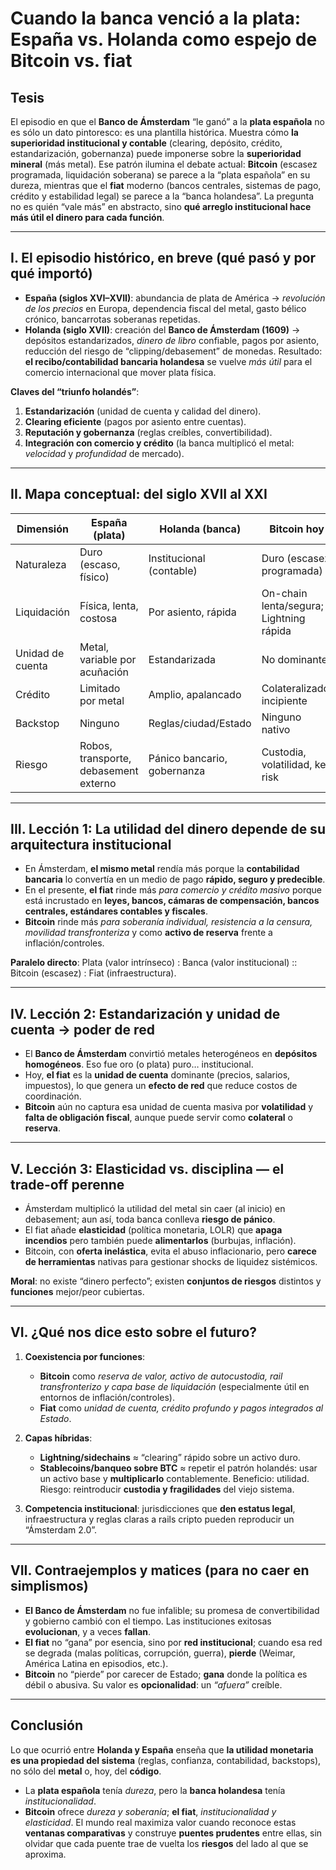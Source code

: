 # Cuando la banca venció a la plata: España vs. Holanda como espejo de Bitcoin vs. fiat

## Tesis

El episodio en que el **Banco de Ámsterdam** “le ganó” a la **plata española** no es sólo un dato pintoresco: es una plantilla histórica. Muestra cómo **la superioridad institucional y contable** (clearing, depósito, crédito, estandarización, gobernanza) puede imponerse sobre la **superioridad mineral** (más metal). Ese patrón ilumina el debate actual: **Bitcoin** (escasez programada, liquidación soberana) se parece a la “plata española” en su dureza, mientras que el **fiat** moderno (bancos centrales, sistemas de pago, crédito y estabilidad legal) se parece a la “banca holandesa”. La pregunta no es quién “vale más” en abstracto, sino **qué arreglo institucional hace más útil el dinero para cada función**.

---

## I. El episodio histórico, en breve (qué pasó y por qué importó)

* **España (siglos XVI–XVII)**: abundancia de plata de América → *revolución de los precios* en Europa, dependencia fiscal del metal, gasto bélico crónico, bancarrotas soberanas repetidas.
* **Holanda (siglo XVII)**: creación del **Banco de Ámsterdam (1609)** → depósitos estandarizados, *dinero de libro* confiable, pagos por asiento, reducción del riesgo de “clipping/debasement” de monedas. Resultado: **el recibo/contabilidad bancaria holandesa** se vuelve *más útil* para el comercio internacional que mover plata física.

**Claves del “triunfo holandés”**:

1. **Estandarización** (unidad de cuenta y calidad del dinero).
2. **Clearing eficiente** (pagos por asiento entre cuentas).
3. **Reputación y gobernanza** (reglas creíbles, convertibilidad).
4. **Integración con comercio y crédito** (la banca multiplicó el metal: *velocidad* y *profundidad* de mercado).

---

## II. Mapa conceptual: del siglo XVII al XXI

| Dimensión        | España (plata)                        | Holanda (banca)             | Bitcoin hoy                             | Fiat hoy                                 |
| ---------------- | ------------------------------------- | --------------------------- | --------------------------------------- | ---------------------------------------- |
| Naturaleza       | Duro (escaso, físico)                 | Institucional (contable)    | Duro (escasez programada)               | Institucional (política monetaria)       |
| Liquidación      | Física, lenta, costosa                | Por asiento, rápida         | On-chain lenta/segura; Lightning rápida | RTGS/ACH/clearing masivo                 |
| Unidad de cuenta | Metal, variable por acuñación         | Estandarizada               | No dominante                            | Dominante (precios, salarios, impuestos) |
| Crédito          | Limitado por metal                    | Amplio, apalancado          | Colateralizado, incipiente              | Profundo, sistémico                      |
| Backstop         | Ninguno                               | Reglas/ciudad/Estado        | Ninguno nativo                          | Bancos centrales (LOLR)                  |
| Riesgo           | Robos, transporte, debasement externo | Pánico bancario, gobernanza | Custodia, volatilidad, key risk         | Inflación, moral hazard, burbujas        |

---

## III. Lección 1: La utilidad del dinero depende de su **arquitectura institucional**

* En Ámsterdam, **el mismo metal** rendía más porque la **contabilidad bancaria** lo convertía en un medio de pago **rápido, seguro y predecible**.
* En el presente, **el fiat** rinde más *para comercio y crédito masivo* porque está incrustado en **leyes, bancos, cámaras de compensación, bancos centrales, estándares contables y fiscales**.
* **Bitcoin** rinde más *para soberanía individual, resistencia a la censura, movilidad transfronteriza* y como **activo de reserva** frente a inflación/controles.

**Paralelo directo**: Plata (valor intrínseco) : Banca (valor institucional) :: Bitcoin (escasez) : Fiat (infraestructura).

---

## IV. Lección 2: Estandarización y unidad de cuenta → poder de red

* El **Banco de Ámsterdam** convirtió metales heterogéneos en **depósitos homogéneos**. Eso fue oro (o plata) puro… institucional.
* Hoy, **el fiat** es la **unidad de cuenta** dominante (precios, salarios, impuestos), lo que genera un **efecto de red** que reduce costos de coordinación.
* **Bitcoin** aún no captura esa unidad de cuenta masiva por **volatilidad** y **falta de obligación fiscal**, aunque puede servir como **colateral** o **reserva**.

---

## V. Lección 3: Elasticidad vs. disciplina — el trade-off perenne

* Ámsterdam multiplicó la utilidad del metal sin caer (al inicio) en debasement; aun así, toda banca conlleva **riesgo de pánico**.
* El fiat añade **elasticidad** (política monetaria, LOLR) que **apaga incendios** pero también puede **alimentarlos** (burbujas, inflación).
* Bitcoin, con **oferta inelástica**, evita el abuso inflacionario, pero **carece de herramientas** nativas para gestionar shocks de liquidez sistémicos.

**Moral**: no existe “dinero perfecto”; existen **conjuntos de riesgos** distintos y **funciones** mejor/peor cubiertas.

---

## VI. ¿Qué nos dice esto sobre el futuro?

1. **Coexistencia por funciones**:

   * **Bitcoin** como *reserva de valor, activo de autocustodia, rail transfronterizo y capa base de liquidación* (especialmente útil en entornos de inflación/controles).
   * **Fiat** como *unidad de cuenta, crédito profundo y pagos integrados al Estado*.
2. **Capas híbridas**:

   * **Lightning/sidechains** ≈ “clearing” rápido sobre un activo duro.
   * **Stablecoins/banqueo sobre BTC** ≈ repetir el patrón holandés: usar un activo base y **multiplicarlo** contablemente. Beneficio: utilidad. Riesgo: reintroducir **custodia y fragilidades** del viejo sistema.
3. **Competencia institucional**: jurisdicciones que **den estatus legal**, infraestructura y reglas claras a rails cripto pueden reproducir un “Ámsterdam 2.0”.

---

## VII. Contraejemplos y matices (para no caer en simplismos)

* **El Banco de Ámsterdam** no fue infalible; su promesa de convertibilidad y gobierno cambió con el tiempo. Las instituciones exitosas **evolucionan**, y a veces **fallan**.
* **El fiat** no “gana” por esencia, sino por **red institucional**; cuando esa red se degrada (malas políticas, corrupción, guerra), **pierde** (Weimar, América Latina en episodios, etc.).
* **Bitcoin** no “pierde” por carecer de Estado; **gana** donde la política es débil o abusiva. Su valor es **opcionalidad**: un *“afuera”* creíble.

---

## Conclusión

Lo que ocurrió entre **Holanda y España** enseña que **la utilidad monetaria es una propiedad del sistema** (reglas, confianza, contabilidad, backstops), no sólo del **metal** o, hoy, del **código**.

* La **plata española** tenía *dureza*, pero la **banca holandesa** tenía *institucionalidad*.
* **Bitcoin** ofrece *dureza y soberanía*; **el fiat**, *institucionalidad y elasticidad*.
  El mundo real maximiza valor cuando reconoce estas **ventanas comparativas** y construye **puentes prudentes** entre ellas, sin olvidar que cada puente trae de vuelta los **riesgos** del lado al que se aproxima.
